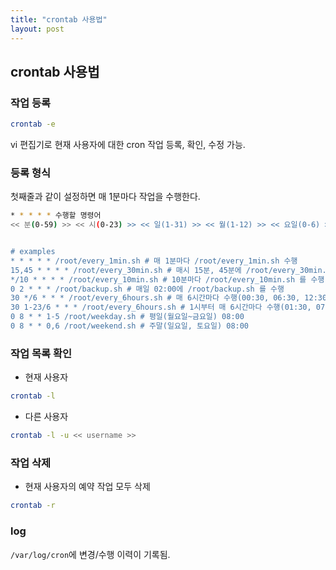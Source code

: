 ```yaml
---
title: "crontab 사용법"
layout: post
---
```



## crontab 사용법




### 작업 등록

```sh
crontab -e
```

vi 편집기로 현재 사용자에 대한 cron 작업 등록, 확인, 수정 가능.  


### 등록 형식

첫째줄과 같이 설정하면 매 1분마다 작업을 수행한다.  

```sh
* * * * * 수행할 명령어
<< 분(0-59) >> << 시(0-23) >> << 일(1-31) >> << 월(1-12) >> << 요일(0-6) >> 수행할 명령어


# examples
* * * * * /root/every_1min.sh # 매 1분마다 /root/every_1min.sh 수행
15,45 * * * * /root/every_30min.sh # 매시 15분, 45분에 /root/every_30min.sh 수행
*/10 * * * * /root/every_10min.sh # 10분마다 /root/every_10min.sh 를 수행
0 2 * * * /root/backup.sh # 매일 02:00에 /root/backup.sh 를 수행
30 */6 * * * /root/every_6hours.sh # 매 6시간마다 수행(00:30, 06:30, 12:30, 18:30)
30 1-23/6 * * * /root/every_6hours.sh # 1시부터 매 6시간마다 수행(01:30, 07:30, 13:30, 19:30)
0 8 * * 1-5 /root/weekday.sh # 평일(월요일~금요일) 08:00
0 8 * * 0,6 /root/weekend.sh # 주말(일요일, 토요일) 08:00
```


### 작업 목록 확인  

- 현재 사용자  

```sh
crontab -l
```  


- 다른 사용자  

```sh
crontab -l -u << username >>
```  



### 작업 삭제

-  현재 사용자의 예약 작업 모두 삭제  

```sh
crontab -r
```


### log  

`/var/log/cron`에 변경/수행 이력이 기록됨.  
